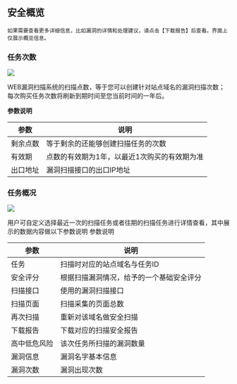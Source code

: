 

## 安全概览

`如果需要查看更多详细信息，比如漏洞的详情和处理建议，请点击【下载报告】后查看。界面上仅展示概览信息。`

### 任务次数
![](/images/15965404690245.jpg)

WEB漏洞扫描系统的扫描点数，等于您可以创建针对站点域名的漏洞扫描次数；
每次购买任务次数将刷新到期时间至您当前时间的一年后。

**参数说明**

| 参数   | 说明       |
| --- | --- |
| 剩余点数 | 等于剩余的还能够创建扫描任务的次数|
| 有效期 | 点数的有效期为1年，以最近1次购买的有效期为准 |
| 出口地址 | 漏洞扫描接口的出口IP地址 |

### 任务概况
![](/images/15965400040890.jpg)

用户可自定义选择最近一次的扫描任务或者往期的扫描任务进行详情查看，其中展示的数据内容做以下参数说明
参数说明

| 参数  | 说明         |
| --- | --- |
| 任务 | 扫描时对应的站点域名与任务ID |
|安全评分| 根据扫描漏洞情况，给予的一个基础安全评分 |
|扫描接口| 使用的漏洞扫描接口 |
|扫描页面| 扫描采集的页面总数 |
|再次扫描| 重新对该域名做安全扫描 |
|下载报告| 下载对应的扫描安全报告 |
|高中低危风险| 该次任务所扫描的漏洞数量 |
|漏洞信息| 漏洞名字基本信息 |
|漏洞次数| 漏洞出现次数 |